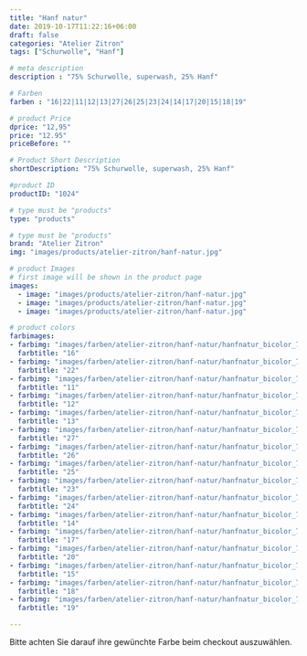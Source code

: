 ```yaml
---
title: "Hanf natur"
date: 2019-10-17T11:22:16+06:00
draft: false
categories: "Atelier Zitron"
tags: ["Schurwolle", "Hanf"]	

# meta description
description : "75% Schurwolle, superwash, 25% Hanf"

# Farben
farben : "16|22|11|12|13|27|26|25|23|24|14|17|20|15|18|19"

# product Price
dprice: "12,95"
price: "12.95"
priceBefore: ""

# Product Short Description
shortDescription: "75% Schurwolle, superwash, 25% Hanf"

#product ID
productID: "1024"

# type must be "products"
type: "products"

# type must be "products"
brand: "Atelier Zitron"
img: "images/products/atelier-zitron/hanf-natur.jpg"   

# product Images
# first image will be shown in the product page
images:
  - image: "images/products/atelier-zitron/hanf-natur.jpg"
  - image: "images/products/atelier-zitron/hanf-natur.jpg"
  - image: "images/products/atelier-zitron/hanf-natur.jpg"

# product colors
farbimages:  
- farbimg: "images/farben/atelier-zitron/hanf-natur/hanfnatur_bicolor_7639_16_1.jpg"	
  farbtitle: "16"
- farbimg: "images/farben/atelier-zitron/hanf-natur/hanfnatur_bicolor_7644_22_1.jpg"	
  farbtitle: "22"
- farbimg: "images/farben/atelier-zitron/hanf-natur/hanfnatur_bicolor_7648_11_1.jpg"	
  farbtitle: "11"
- farbimg: "images/farben/atelier-zitron/hanf-natur/hanfnatur_bicolor_7651_12_1.jpg"	
  farbtitle: "12"
- farbimg: "images/farben/atelier-zitron/hanf-natur/hanfnatur_bicolor_7654_13_1.jpg"	
  farbtitle: "13"
- farbimg: "images/farben/atelier-zitron/hanf-natur/hanfnatur_bicolor_7660_27_1.jpg"	
  farbtitle: "27"
- farbimg: "images/farben/atelier-zitron/hanf-natur/hanfnatur_bicolor_7663_26_1.jpg"	
  farbtitle: "26"
- farbimg: "images/farben/atelier-zitron/hanf-natur/hanfnatur_bicolor_7666_25_1.jpg"	
  farbtitle: "25"
- farbimg: "images/farben/atelier-zitron/hanf-natur/hanfnatur_bicolor_7669_23_1.jpg"	
  farbtitle: "23"
- farbimg: "images/farben/atelier-zitron/hanf-natur/hanfnatur_bicolor_7672_24_1.jpg"	
  farbtitle: "24"
- farbimg: "images/farben/atelier-zitron/hanf-natur/hanfnatur_bicolor_7675_14_1.jpg"	
  farbtitle: "14"
- farbimg: "images/farben/atelier-zitron/hanf-natur/hanfnatur_bicolor_7678_17_1.jpg"	
  farbtitle: "17"
- farbimg: "images/farben/atelier-zitron/hanf-natur/hanfnatur_bicolor_7681_20_1.jpg"	
  farbtitle: "20"
- farbimg: "images/farben/atelier-zitron/hanf-natur/hanfnatur_bicolor_7684_15_1.jpg"	
  farbtitle: "15"
- farbimg: "images/farben/atelier-zitron/hanf-natur/hanfnatur_bicolor_7687_18_1.jpg"	
  farbtitle: "18"
- farbimg: "images/farben/atelier-zitron/hanf-natur/hanfnatur_bicolor_7691_19_1.jpg"	
  farbtitle: "19"

---
```


Bitte achten Sie darauf ihre gewünchte Farbe beim checkout auszuwählen.
